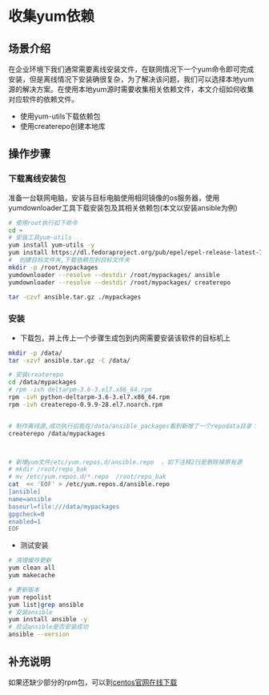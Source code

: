 # 收集yum依赖

## 场景介绍

在企业环境下我们通常需要离线安装文件，在联网情况下一个yum命令即可完成安装，但是离线情况下安装确很复杂，为了解决该问题，我们可以选择本地yum源的解决方案。在使用本地yum源时需要收集相关依赖文件，本文介绍如何收集对应软件的依赖文件。

* 使用yum-utils下载依赖包
* 使用createrepo创建本地库


## 操作步骤 

### 下载离线安装包

准备一台联网电脑，安装与目标电脑使用相同镜像的os服务器，使用yumdownloader工具下载安装包及其相关依赖包(本文以安装ansible为例)  

```bash 
# 使用root执行如下命令  
cd ~
# 安装工具yum-utils   
yum install yum-utils -y
yum install https://dl.fedoraproject.org/pub/epel/epel-release-latest-7.noarch.rpm -y
#  创建目标文件夹,下载依赖包到目标文件夹 
mkdir -p /root/mypackages
yumdownloader --resolve --destdir /root/mypackages/ ansible
yumdownloader --resolve --destdir /root/mypackages/ createrepo

tar -czvf ansible.tar.gz ./mypackages

```

###  安装

* 下载包，并上传上一个步骤生成包到内网需要安装该软件的目标机上 


```bash 
mkdir -p /data/
tar -xzvf ansible.tar.gz -C /data/

# 安装createrepo
cd /data/mypackages
# rpm -ivh deltarpm-3.6-3.el7.x86_64.rpm 
rpm -ivh python-deltarpm-3.6-3.el7.x86_64.rpm
rpm -ivh createrepo-0.9.9-28.el7.noarch.rpm 


# 制作离线源,成功执行后能在/data/ansible_packages看到新增了一个repodata目录：
createrepo /data/mypackages



# 新增yum文件/etc/yum.repos.d/ansible.repo  ，如下注释2行是删除掉原有源
# mkdir /root/repo_bak
# mv /etc/yum.repos.d/*.repo  /root/repo_bak
cat  << 'EOF' > /etc/yum.repos.d/ansible.repo
[ansible]
name=ansible
baseurl=file:///data/mypackages
gpgcheck=0
enabled=1
EOF

```

* 测试安装  

```bash 
# 清理缓存更新 
yum clean all 
yum makecache

# 更新版本
yum repolist
yum list|grep ansible 
# 安装ansible 
yum install ansible -y
# 验证ansible是否安装成功
ansible --version

```


## 补充说明 

如果还缺少部分的rpm包，可以到[centos官网在线下载](http://mirror.centos.org/centos/)
